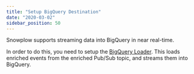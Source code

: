 ```yaml
---
title: "Setup BigQuery Destination"
date: "2020-03-02"
sidebar_position: 50
---
```


Snowplow supports streaming data into BigQuery in near real-time.

In order to do this, you need to setup the [BigQuery Loader](/docs/migrated/pipeline-components-and-applications/loaders-storage-targets/bigquery-loader/). This loads enriched events from the enriched Pub/Sub topic, and streams them into BigQuery.
